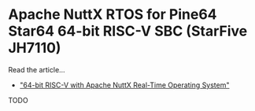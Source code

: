 # Apache NuttX RTOS for Pine64 Star64 64-bit RISC-V SBC (StarFive JH7110)

Read the article...

-   ["64-bit RISC-V with Apache NuttX Real-Time Operating System"](https://lupyuen.github.io/articles/riscv)

TODO
